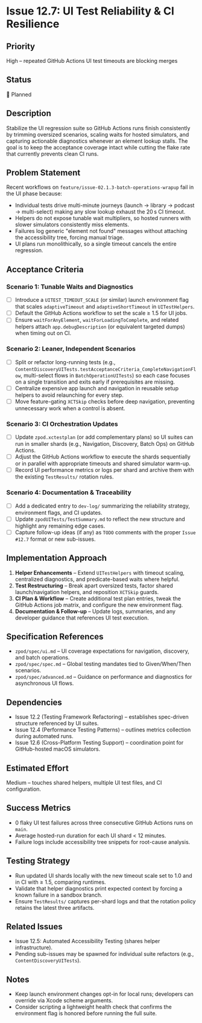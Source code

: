 # Issue 12.7: UI Test Reliability & CI Resilience

## Priority
High – repeated GitHub Actions UI test timeouts are blocking merges

## Status
🔄 Planned

## Description
Stabilize the UI regression suite so GitHub Actions runs finish consistently by trimming oversized scenarios, scaling waits for hosted simulators, and capturing actionable diagnostics whenever an element lookup stalls. The goal is to keep the acceptance coverage intact while cutting the flake rate that currently prevents clean CI runs.

## Problem Statement
Recent workflows on `feature/issue-02.1.3-batch-operations-wrapup` fail in the UI phase because:
- Individual tests drive multi-minute journeys (launch → library → podcast → multi-select) making any slow lookup exhaust the 20 s CI timeout.
- Helpers do not expose tunable wait multipliers, so hosted runners with slower simulators consistently miss elements.
- Failures log generic "element not found" messages without attaching the accessibility tree, forcing manual triage.
- UI plans run monolithically, so a single timeout cancels the entire regression.

## Acceptance Criteria

### Scenario 1: Tunable Waits and Diagnostics
- [ ] Introduce a `UITEST_TIMEOUT_SCALE` (or similar) launch environment flag that scales `adaptiveTimeout` and `adaptiveShortTimeout` in `UITestHelpers`.
- [ ] Default the GitHub Actions workflow to set the scale ≥ 1.5 for UI jobs.
- [ ] Ensure `waitForAnyElement`, `waitForLoadingToComplete`, and related helpers attach `app.debugDescription` (or equivalent targeted dumps) when timing out on CI.

### Scenario 2: Leaner, Independent Scenarios
- [ ] Split or refactor long-running tests (e.g., `ContentDiscoveryUITests.testAcceptanceCriteria_CompleteNavigationFlow`, multi-select flows in `BatchOperationUITests`) so each case focuses on a single transition and exits early if prerequisites are missing.
- [ ] Centralize expensive app launch and navigation in reusable setup helpers to avoid relaunching for every step.
- [ ] Move feature-gating `XCTSkip` checks before deep navigation, preventing unnecessary work when a control is absent.

### Scenario 3: CI Orchestration Updates
- [ ] Update `zpod.xctestplan` (or add complementary plans) so UI suites can run in smaller shards (e.g., Navigation, Discovery, Batch Ops) on GitHub Actions.
- [ ] Adjust the GitHub Actions workflow to execute the shards sequentially or in parallel with appropriate timeouts and shared simulator warm-up.
- [ ] Record UI performance metrics or logs per shard and archive them with the existing `TestResults/` rotation rules.

### Scenario 4: Documentation & Traceability
- [ ] Add a dedicated entry to `dev-log/` summarizing the reliability strategy, environment flags, and CI updates.
- [ ] Update `zpodUITests/TestSummary.md` to reflect the new structure and highlight any remaining edge cases.
- [ ] Capture follow-up ideas (if any) as `TODO` comments with the proper `Issue #12.7` format or new sub-issues.

## Implementation Approach

1. **Helper Enhancements** – Extend `UITestHelpers` with timeout scaling, centralized diagnostics, and predicate-based waits where helpful.
2. **Test Restructuring** – Break apart oversized tests, factor shared launch/navigation helpers, and reposition `XCTSkip` guards.
3. **CI Plan & Workflow** – Create additional test plan entries, tweak the GitHub Actions job matrix, and configure the new environment flag.
4. **Documentation & Follow-up** – Update logs, summaries, and any developer guidance that references UI test execution.

## Specification References
- `zpod/spec/ui.md` – UI coverage expectations for navigation, discovery, and batch operations.
- `zpod/spec/spec.md` – Global testing mandates tied to Given/When/Then scenarios.
- `zpod/spec/advanced.md` – Guidance on performance and diagnostics for asynchronous UI flows.

## Dependencies
- Issue 12.2 (Testing Framework Refactoring) – establishes spec-driven structure referenced by UI suites.
- Issue 12.4 (Performance Testing Patterns) – outlines metrics collection during automated runs.
- Issue 12.6 (Cross-Platform Testing Support) – coordination point for GitHub-hosted macOS simulators.

## Estimated Effort
Medium – touches shared helpers, multiple UI test files, and CI configuration.

## Success Metrics
- 0 flaky UI test failures across three consecutive GitHub Actions runs on `main`.
- Average hosted-run duration for each UI shard < 12 minutes.
- Failure logs include accessibility tree snippets for root-cause analysis.

## Testing Strategy
- Run updated UI shards locally with the new timeout scale set to 1.0 and in CI with ≥ 1.5, comparing runtimes.
- Validate that helper diagnostics print expected context by forcing a known failure in a sandbox branch.
- Ensure `TestResults/` captures per-shard logs and that the rotation policy retains the latest three artifacts.

## Related Issues
- Issue 12.5: Automated Accessibility Testing (shares helper infrastructure).
- Pending sub-issues may be spawned for individual suite refactors (e.g., `ContentDiscoveryUITests`).

## Notes
- Keep launch environment changes opt-in for local runs; developers can override via Xcode scheme arguments.
- Consider scripting a lightweight health check that confirms the environment flag is honored before running the full suite.

